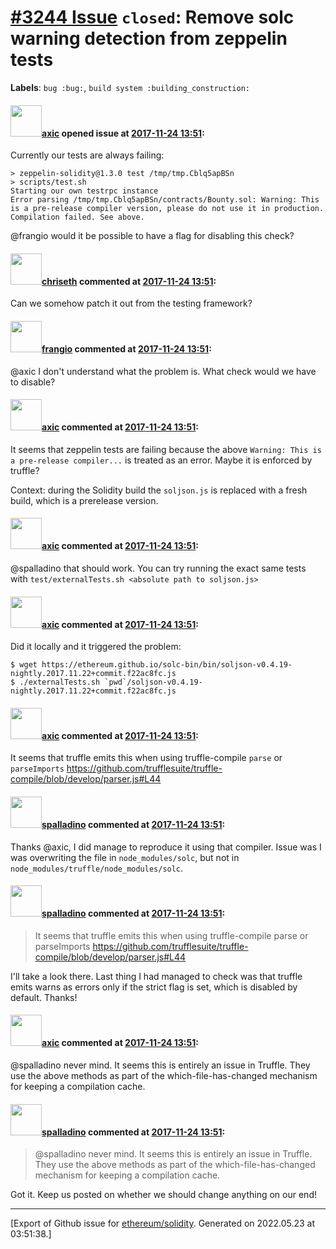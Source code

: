 # [\#3244 Issue](https://github.com/ethereum/solidity/issues/3244) `closed`: Remove solc warning detection from zeppelin tests
**Labels**: `bug :bug:`, `build system :building_construction:`


#### <img src="https://avatars.githubusercontent.com/u/20340?v=4" width="50">[axic](https://github.com/axic) opened issue at [2017-11-24 13:51](https://github.com/ethereum/solidity/issues/3244):

Currently our tests are always failing:

```
> zeppelin-solidity@1.3.0 test /tmp/tmp.Cblq5apBSn
> scripts/test.sh
Starting our own testrpc instance
Error parsing /tmp/tmp.Cblq5apBSn/contracts/Bounty.sol: Warning: This is a pre-release compiler version, please do not use it in production.
Compilation failed. See above.
```

@frangio would it be possible to have a flag for disabling this check?

#### <img src="https://avatars.githubusercontent.com/u/9073706?v=4" width="50">[chriseth](https://github.com/chriseth) commented at [2017-11-24 13:51](https://github.com/ethereum/solidity/issues/3244#issuecomment-346839148):

Can we somehow patch it out from the testing framework?

#### <img src="https://avatars.githubusercontent.com/u/481465?v=4" width="50">[frangio](https://github.com/frangio) commented at [2017-11-24 13:51](https://github.com/ethereum/solidity/issues/3244#issuecomment-346909753):

@axic I don't understand what the problem is. What check would we have to disable?

#### <img src="https://avatars.githubusercontent.com/u/20340?v=4" width="50">[axic](https://github.com/axic) commented at [2017-11-24 13:51](https://github.com/ethereum/solidity/issues/3244#issuecomment-346910344):

It seems that zeppelin tests are failing because the above `Warning: This is a pre-release compiler...` is treated as an error. Maybe it is enforced by truffle?

Context: during the Solidity build the `soljson.js` is replaced with a fresh build, which is a prerelease version.

#### <img src="https://avatars.githubusercontent.com/u/20340?v=4" width="50">[axic](https://github.com/axic) commented at [2017-11-24 13:51](https://github.com/ethereum/solidity/issues/3244#issuecomment-347193458):

@spalladino that should work. You can try running the exact same tests with `test/externalTests.sh <absolute path to soljson.js>`

#### <img src="https://avatars.githubusercontent.com/u/20340?v=4" width="50">[axic](https://github.com/axic) commented at [2017-11-24 13:51](https://github.com/ethereum/solidity/issues/3244#issuecomment-347194020):

Did it locally and it triggered the problem:
```
$ wget https://ethereum.github.io/solc-bin/bin/soljson-v0.4.19-nightly.2017.11.22+commit.f22ac8fc.js
$ ./externalTests.sh `pwd`/soljson-v0.4.19-nightly.2017.11.22+commit.f22ac8fc.js
```

#### <img src="https://avatars.githubusercontent.com/u/20340?v=4" width="50">[axic](https://github.com/axic) commented at [2017-11-24 13:51](https://github.com/ethereum/solidity/issues/3244#issuecomment-347195357):

It seems that truffle emits this when using truffle-compile `parse` or `parseImports` https://github.com/trufflesuite/truffle-compile/blob/develop/parser.js#L44

#### <img src="https://avatars.githubusercontent.com/u/429604?u=dd43871a99d6aa774aecd4cfc9a8bf33a5669a1b&v=4" width="50">[spalladino](https://github.com/spalladino) commented at [2017-11-24 13:51](https://github.com/ethereum/solidity/issues/3244#issuecomment-347196049):

Thanks @axic, I did manage to reproduce it using that compiler. Issue was I was overwriting the file in `node_modules/solc`, but not in `node_modules/truffle/node_modules/solc`.

#### <img src="https://avatars.githubusercontent.com/u/429604?u=dd43871a99d6aa774aecd4cfc9a8bf33a5669a1b&v=4" width="50">[spalladino](https://github.com/spalladino) commented at [2017-11-24 13:51](https://github.com/ethereum/solidity/issues/3244#issuecomment-347196659):

> It seems that truffle emits this when using truffle-compile parse or parseImports 
> https://github.com/trufflesuite/truffle-compile/blob/develop/parser.js#L44

I'll take a look there. Last thing I had managed to check was that truffle emits warns as errors only if the strict flag is set, which is disabled by default. Thanks!

#### <img src="https://avatars.githubusercontent.com/u/20340?v=4" width="50">[axic](https://github.com/axic) commented at [2017-11-24 13:51](https://github.com/ethereum/solidity/issues/3244#issuecomment-347196729):

@spalladino never mind. It seems this is entirely an issue in Truffle. They use the above methods as part of the which-file-has-changed mechanism for keeping a compilation cache.

#### <img src="https://avatars.githubusercontent.com/u/429604?u=dd43871a99d6aa774aecd4cfc9a8bf33a5669a1b&v=4" width="50">[spalladino](https://github.com/spalladino) commented at [2017-11-24 13:51](https://github.com/ethereum/solidity/issues/3244#issuecomment-347197712):

> @spalladino never mind. It seems this is entirely an issue in Truffle. They use the above methods as part of the which-file-has-changed mechanism for keeping a compilation cache.

Got it. Keep us posted on whether we should change anything on our end!


-------------------------------------------------------------------------------



[Export of Github issue for [ethereum/solidity](https://github.com/ethereum/solidity). Generated on 2022.05.23 at 03:51:38.]
